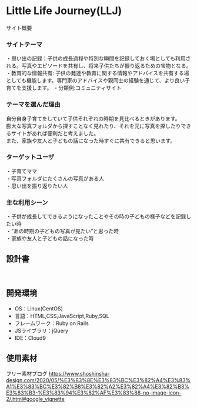 # Little Life Journey(LLJ)
サイト概要
### サイトテーマ
<!--何を『目的』とし、どのような『分類』なのかを簡潔に書く-->
・思い出の記録：子供の成長過程や特別な瞬間を記録しておく場としても利用される。写真やエピソードを共有し、将来子供たちが振り返るための宝物となる。  
・教育的な情報共有: 子供の発達や教育に関する情報やアドバイスを共有する場としても機能します。専門家のアドバイスや親同士の経験を通じて、より良い子育てを支援します。
・分類例:コミュニティサイト  
### テーマを選んだ理由
<!--なぜこのようなテーマにしたかを説明する-->
自分自身子育てをしていて子供それぞれの時期を見比べるときがあります。  
膨大な写真フォルダから探すことなく見れたり、それを元に写真を探したりできるサイトがあれば便利だと考えました。  
また、家族や友人と子どもの話になった時すぐに共有できると思います。
### ターゲットユーザ
<!--誰に使ってもらうかを具体的に記載する-->
・子育てママ   
・写真フォルダにたくさんの写真がある人  
・思い出を振り返りたい人  
### 主な利用シーン
<!--どのような時に使うのかの状況を記載すること-->
・子供が成長してできるようになったことやその時の子どもの様子などを記録したい時   
・”あの時期の子どもの写真が見たい”と思った時  
・家族や友人と子どもの話になった時  
## 設計書
<!--テーマを設定・提出する時点では不要です-->
​
## 開発環境
- OS：Linux(CentOS)
- 言語：HTML,CSS,JavaScript,Ruby,SQL
- フレームワーク：Ruby on Rails
- JSライブラリ：jQuery
- IDE：Cloud9
​
## 使用素材
フリー素材ブログ
https://www.shoshinsha-design.com/2020/05/%E3%83%8E%E3%83%BC%E3%82%A4%E3%83%A1%E3%83%BC%E3%82%B8%E3%82%A2%E3%82%A4%E3%82%B3%E3%83%B3-%E3%83%94%E3%82%AF%E3%83%88-no-image-icon-2/.html#google_vignette

